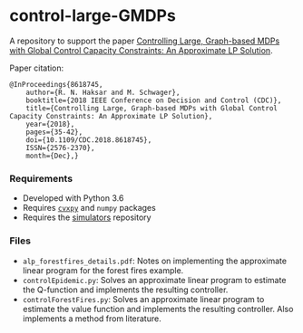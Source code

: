 # control-large-GMDPs

A repository to support the paper [Controlling Large, Graph-based MDPs with Global Control Capacity Constraints: An Approximate LP Solution](https://msl.stanford.edu/sites/g/files/sbiybj8446/f/haksar_cdc2018_0.pdf).

Paper citation:
```
@InProceedings{8618745, 
    author={R. N. Haksar and M. Schwager}, 
    booktitle={2018 IEEE Conference on Decision and Control (CDC)}, 
    title={Controlling Large, Graph-based MDPs with Global Control Capacity Constraints: An Approximate LP Solution}, 
    year={2018}, 
    pages={35-42}, 
    doi={10.1109/CDC.2018.8618745}, 
    ISSN={2576-2370}, 
    month={Dec},}
```

### Requirements
- Developed with Python 3.6
- Requires [`cvxpy`](https://www.cvxpy.org/) and `numpy` packages
- Requires the [simulators](https://github.com/rhaksar/simulators) repository 

### Files
- `alp_forestfires_details.pdf`: Notes on implementing the approximate linear program for the forest fires example. 
- `controlEpidemic.py`: Solves an approximate linear program to estimate the Q-function and implements the resulting controller.
- `controlForestFires.py`: Solves an approximate linear program to estimate the value function and implements the resulting controller. Also implements a method from literature. 
